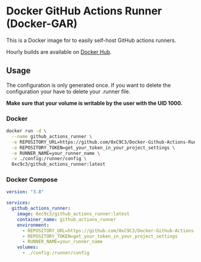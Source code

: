 # Docker GitHub Actions Runner (Docker-GAR)

This is a Docker image for to easily self-host GitHub actions runners.

Hourly builds are available on [Docker Hub](https://hub.docker.com/r/0xc9c3/github_actions_runner).

## Usage

The configuration is only generated once. If you want to delete the configuration your have to delete your .runner file.

**Make sure that your volume is writable by the user with the UID 1000.**

### Docker

```bash
docker run -d \
  --name github_actions_runner \
  -e REPOSITORY_URL=https://github.com/0xC9C3/Docker-Github-Actions-Runner \
  -e REPOSITORY_TOKEN=get_your_token_in_your_project_settings \
  -e RUNNER_NAME=your_runner_name \
  -v ./config:/runner/config \
  0xc9c3/github_actions_runner:latest
```

### Docker Compose

```yaml
version: "3.8"

services:
  github_actions_runner:
    image: 0xc9c3/github_actions_runner:latest
    container_name: github_actions_runner
    environment:
      - REPOSITORY_URL=https://github.com/0xC9C3/Docker-Github-Actions-Runner
      - REPOSITORY_TOKEN=get_your_token_in_your_project_settings
      - RUNNER_NAME=your_runner_name
    volumes:
      - ./config:/runner/config
```